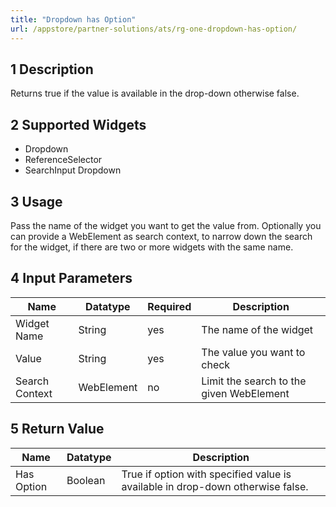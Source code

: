 ```yaml
---
title: "Dropdown has Option"
url: /appstore/partner-solutions/ats/rg-one-dropdown-has-option/
---
```


## 1 Description

Returns true if the value is available in the drop-down otherwise false.

## 2 Supported Widgets

* Dropdown
* ReferenceSelector
* SearchInput Dropdown

## 3 Usage

Pass the name of the widget you want to get the value from.
Optionally you can provide a WebElement as search context, to narrow down the search for the widget, if there are two or more widgets with the same name.

## 4 Input Parameters

Name | Datatype | Required | Description
--- | --- | --- | ---
Widget Name | String | yes | The name of the widget
Value | String | yes | The value you want to check
Search Context | WebElement | no | Limit the search to the given WebElement

## 5 Return Value

Name | Datatype | Description
--- | --- | ---
Has Option | Boolean | True if option with specified value is available in drop-down otherwise false.
